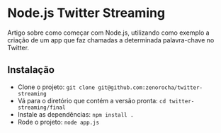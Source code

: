 # Node.js Twitter Streaming

Artigo sobre como começar com Node.js, utilizando como exemplo a criação de um app que faz chamadas a determinada palavra-chave no Twitter.

## Instalação

* Clone o projeto: `git clone git@github.com:zenorocha/twitter-streaming`
* Vá para o diretório que contém a versão pronta: `cd twitter-streaming/final`
* Instale as dependências: `npm install .`
* Rode o projeto: `node app.js`